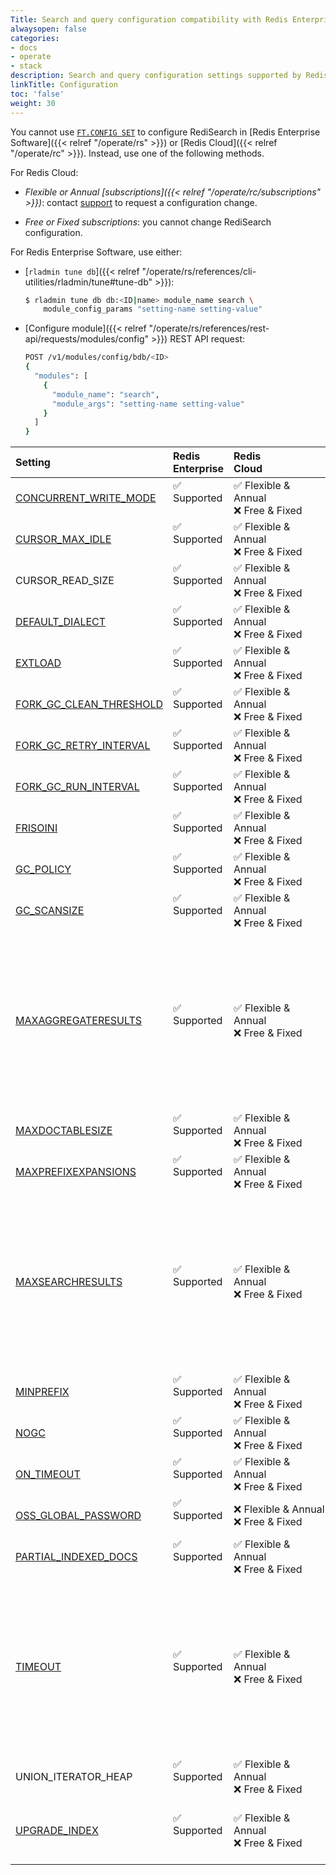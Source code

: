 ```yaml
---
Title: Search and query configuration compatibility with Redis Enterprise
alwaysopen: false
categories:
- docs
- operate
- stack
description: Search and query configuration settings supported by Redis Enterprise.
linkTitle: Configuration
toc: 'false'
weight: 30
---
```


You cannot use [`FT.CONFIG SET`](https://redis.io/commands/ft.config-set) to configure RediSearch in [Redis Enterprise Software]({{< relref "/operate/rs" >}}) or [Redis Cloud]({{< relref "/operate/rc" >}}). Instead, use one of the following methods.

For Redis Cloud:

- _Flexible or Annual [subscriptions]({{< relref "/operate/rc/subscriptions" >}})_: contact [support](https://redis.com/company/support/) to request a configuration change.
    
- _Free or Fixed subscriptions_: you cannot change RediSearch configuration.

For Redis Enterprise Software, use either:

- [`rladmin tune db`]({{< relref "/operate/rs/references/cli-utilities/rladmin/tune#tune-db" >}}):

    ```sh
    $ rladmin tune db db:<ID|name> module_name search \
        module_config_params "setting-name setting-value"
    ```

- [Configure module]({{< relref "/operate/rs/references/rest-api/requests/modules/config" >}}) REST API request:

    ```sh
    POST /v1/modules/config/bdb/<ID>
    {
      "modules": [
        {
          "module_name": "search",
          "module_args": "setting-name setting-value"
        }
      ]
    }
    ```

| Setting | Redis<br />Enterprise | Redis<br />Cloud | Notes |
|:--------|:----------------------|:-----------------|:------|
| [CONCURRENT_WRITE_MODE](https://redis.io/docs/stack/search/configuring/#concurrent_write_mode) | <span title="Supported">&#x2705; Supported</span><br /><span><br /></span> | <span title="Supported">&#x2705; Flexible & Annual</span><br /><span title="Not supported"><nobr>&#x274c; Free & Fixed</nobr></span> | Default: Not enabled |
| [CURSOR_MAX_IDLE](https://redis.io/docs/stack/search/configuring/#cursor_max_idle) | <span title="Supported">&#x2705; Supported</span><br /><span><br /></span> | <span title="Supported">&#x2705; Flexible & Annual</span><br /><span title="Not supported"><nobr>&#x274c; Free & Fixed</nobr></span> | Default: 300000 |
| CURSOR_READ_SIZE | <span title="Supported">&#x2705; Supported</span><br /><span><br /></span> | <span title="Supported">&#x2705; Flexible & Annual</span><br /><span title="Not supported"><nobr>&#x274c; Free & Fixed</nobr></span> | Default: 1000 |
| [DEFAULT_DIALECT](https://redis.io/docs/stack/search/configuring/#default_dialect) | <span title="Supported">&#x2705; Supported</span><br /><span><br /></span> | <span title="Supported">&#x2705; Flexible & Annual</span><br /><span title="Not supported"><nobr>&#x274c; Free & Fixed</nobr></span> | Default: 1 |
| [EXTLOAD](https://redis.io/docs/stack/search/configuring/#extload) | <span title="Supported">&#x2705; Supported</span><br /><span><br /></span> | <span title="Supported">&#x2705; Flexible & Annual</span><br /><span title="Not supported"><nobr>&#x274c; Free & Fixed</nobr></span> | Default: None |
| [FORK_GC_CLEAN_THRESHOLD](https://redis.io/docs/stack/search/configuring/#fork_gc_clean_threshold) | <span title="Supported">&#x2705; Supported</span><br /><span><br /></span> | <span title="Supported">&#x2705; Flexible & Annual</span><br /><span title="Not supported"><nobr>&#x274c; Free & Fixed</nobr></span> | Default: 100 |
| [FORK_GC_RETRY_INTERVAL](https://redis.io/docs/stack/search/configuring/#fork_gc_retry_interval) | <span title="Supported">&#x2705; Supported</span><br /><span><br /></span> | <span title="Supported">&#x2705; Flexible & Annual</span><br /><span title="Not supported"><nobr>&#x274c; Free & Fixed</nobr></span> | Default: 5 |
| [FORK_GC_RUN_INTERVAL](https://redis.io/docs/stack/search/configuring/#fork_gc_run_interval) | <span title="Supported">&#x2705; Supported</span><br /><span><br /></span> | <span title="Supported">&#x2705; Flexible & Annual</span><br /><span title="Not supported"><nobr>&#x274c; Free & Fixed</nobr></span> | Default: 30 |
| [FRISOINI](https://redis.io/docs/stack/search/configuring/#frisoini) | <span title="Supported">&#x2705; Supported</span><br /><span><br /></span> | <span title="Supported">&#x2705; Flexible & Annual</span><br /><span title="Not supported"><nobr>&#x274c; Free & Fixed</nobr></span> | Default: Not set |
| [GC_POLICY](https://redis.io/docs/stack/search/configuring/#gc_policy) | <span title="Supported">&#x2705; Supported</span><br /><span><br /></span> | <span title="Supported">&#x2705; Flexible & Annual</span><br /><span title="Not supported"><nobr>&#x274c; Free & Fixed</nobr></span> | Default: FORK |
| [GC_SCANSIZE](https://redis.io/docs/stack/search/configuring/#gc_scansize) | <span title="Supported">&#x2705; Supported</span><br /><span><br /></span> | <span title="Supported">&#x2705; Flexible & Annual</span><br /><span title="Not supported"><nobr>&#x274c; Free & Fixed</nobr></span> | Default: 100 |
| [MAXAGGREGATERESULTS](https://redis.io/docs/stack/search/configuring/#maxaggregateresults) | <span title="Supported">&#x2705; Supported</span><br /><span><br /></span> | <span title="Supported">&#x2705; Flexible & Annual</span><br /><span title="Not supported"><nobr>&#x274c; Free & Fixed</nobr></span> | Redis Enterprise default: Unlimited<br /><br />Redis Cloud defaults:<br />• Flexible & Annual: Unlimited<br />• Free & Fixed: 10000<br /> | 
| [MAXDOCTABLESIZE](https://redis.io/docs/stack/search/configuring/#maxdoctablesize) | <span title="Supported">&#x2705; Supported</span><br /><span><br /></span> | <span title="Supported">&#x2705; Flexible & Annual</span><br /><span title="Not supported"><nobr>&#x274c; Free & Fixed</nobr></span> | Default: 1000000 |
| [MAXPREFIXEXPANSIONS](https://redis.io/docs/stack/search/configuring/#maxprefixexpansions) | <span title="Supported">&#x2705; Supported</span><br /><span><br /></span> | <span title="Supported">&#x2705; Flexible & Annual</span><br /><span title="Not supported"><nobr>&#x274c; Free & Fixed</nobr></span> | Default: 200 | 
| [MAXSEARCHRESULTS](https://redis.io/docs/stack/search/configuring/#maxsearchresults) | <span title="Supported">&#x2705; Supported</span><br /><span><br /></span> | <span title="Supported">&#x2705; Flexible & Annual</span><br /><span title="Not supported"><nobr>&#x274c; Free & Fixed</nobr></span> | Redis Enterprise default: 1000000<br /><br />Redis Cloud defaults:<br />• Flexible & Annual: 1000000<br />• Free & Fixed: 10000<br /> |
| [MINPREFIX](https://redis.io/docs/stack/search/configuring/#minprefix) | <span title="Supported">&#x2705; Supported</span><br /><span><br /></span> | <span title="Supported">&#x2705; Flexible & Annual</span><br /><span title="Not supported"><nobr>&#x274c; Free & Fixed</nobr></span> | Default: 2 |
| [NOGC](https://redis.io/docs/stack/search/configuring/#nogc) | <span title="Supported">&#x2705; Supported</span><br /><span><br /></span> | <span title="Supported">&#x2705; Flexible & Annual</span><br /><span title="Not supported"><nobr>&#x274c; Free & Fixed</nobr></span> | Default: Not set |
| [ON_TIMEOUT](https://redis.io/docs/stack/search/configuring/#on_timeout) | <span title="Supported">&#x2705; Supported</span><br /><span><br /></span> | <span title="Supported">&#x2705; Flexible & Annual</span><br /><span title="Not supported"><nobr>&#x274c; Free & Fixed</nobr></span> | Default: RETURN |
| [OSS_GLOBAL_PASSWORD](https://redis.io/docs/stack/search/configuring/#oss_global_password) | <span title="Supported">&#x2705; Supported</span><br /><span><br /></span> | <span title="Not supported"><nobr>&#x274c; Flexible & Annual</span><br /><span title="Not supported"><nobr>&#x274c; Free & Fixed</nobr></span> |  |
| [PARTIAL_INDEXED_DOCS](https://redis.io/docs/stack/search/configuring/#partial_indexed_docs) | <span title="Supported">&#x2705; Supported</span><br /><span><br /></span> | <span title="Supported">&#x2705; Flexible & Annual</span><br /><span title="Not supported"><nobr>&#x274c; Free & Fixed</nobr></span> | Default: 0 | 
| [TIMEOUT](https://redis.io/docs/stack/search/configuring/#timeout) | <span title="Supported">&#x2705; Supported</span><br /><span><br /></span> | <span title="Supported">&#x2705; Flexible & Annual</span><br /><span title="Not supported"><nobr>&#x274c; Free & Fixed</nobr></span> | Redis Enterprise default: 500<br /><br />Redis Cloud defaults:<br />• Flexible & Annual: 500<br />• Free & Fixed: 100<br /> |
| UNION_ITERATOR_HEAP| <span title="Supported">&#x2705; Supported</span><br /><span><br /></span> | <span title="Supported">&#x2705; Flexible & Annual</span><br /><span title="Not supported"><nobr>&#x274c; Free & Fixed</nobr></span> 
| [UPGRADE_INDEX](https://redis.io/docs/stack/search/configuring/#upgrade_index) | <span title="Supported">&#x2705; Supported</span><br /><span><br /></span> | <span title="Supported">&#x2705; Flexible & Annual</span><br /><span title="Not supported"><nobr>&#x274c; Free & Fixed</nobr></span> | Default: No default index name |

